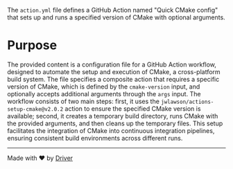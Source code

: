 <!--------------------------------------------------------------------------------->
<!-- IMPORTANT: This file is auto-generated by Driver (https://driver.ai). -------->
<!-- Manual edits may be overwritten on future commits. --------------------------->
<!--------------------------------------------------------------------------------->

The `action.yml` file defines a GitHub Action named "Quick CMake config" that sets up and runs a specified version of CMake with optional arguments.

# Purpose
The provided content is a configuration file for a GitHub Action workflow, designed to automate the setup and execution of CMake, a cross-platform build system. The file specifies a composite action that requires a specific version of CMake, which is defined by the `cmake-version` input, and optionally accepts additional arguments through the `args` input. The workflow consists of two main steps: first, it uses the `jwlawson/actions-setup-cmake@v2.0.2` action to ensure the specified CMake version is available; second, it creates a temporary build directory, runs CMake with the provided arguments, and then cleans up the temporary files. This setup facilitates the integration of CMake into continuous integration pipelines, ensuring consistent build environments across different runs.

---
Made with ❤️ by [Driver](https://www.driver.ai/)